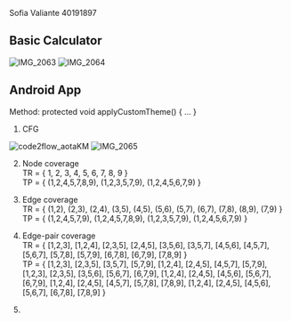 Sofia Valiante 40191897

## Basic Calculator
![IMG_2063](https://github.com/SOEN345-WINTER2024/cfg-graph-lab-s-vali/assets/91510546/876ffc93-b3e2-44cc-a03c-539c272971a7)
![IMG_2064](https://github.com/SOEN345-WINTER2024/cfg-graph-lab-s-vali/assets/91510546/6b6c2971-a45b-402a-8734-8453791c9939)

## Android App
Method:
protected void applyCustomTheme() { ... }

1) CFG

![code2flow_aotaKM](https://github.com/SOEN345-WINTER2024/cfg-graph-lab-s-vali/assets/91510546/9701a6eb-4d00-46ef-b1f3-dcd5dcdfe3b9)
![IMG_2065](https://github.com/SOEN345-WINTER2024/cfg-graph-lab-s-vali/assets/91510546/83f1d3ed-d961-4bcd-92e4-4311a36eaf99)

2) Node coverage
<br> TR = { 1, 2, 3, 4, 5, 6, 7, 8, 9 }
<br> TP = { (1,2,4,5,7,8,9), (1,2,3,5,7,9), (1,2,4,5,6,7,9) }

3) Edge coverage
<br> TR = { (1,2), (2,3), (2,4), (3,5), (4,5), (5,6), (5,7), (6,7), (7,8), (8,9), (7,9) }
<br> TP = { (1,2,4,5,7,9), (1,2,4,5,7,8,9), (1,2,3,5,7,9), (1,2,4,5,6,7,9) }

4) Edge-pair coverage
<br> TR = { [1,2,3], [1,2,4], [2,3,5], [2,4,5], [3,5,6], [3,5,7], [4,5,6], [4,5,7], [5,6,7], [5,7,8], [5,7,9], [6,7,8],  [6,7,9], [7,8,9] }
<br> TP = { [1,2,3], [2,3,5], [3,5,7], [5,7,9], [1,2,4], [2,4,5], [4,5,7], [5,7,9], [1,2,3], [2,3,5], [3,5,6], [5,6,7], [6,7,9], [1,2,4], [2,4,5], [4,5,6], [5,6,7], [6,7,9], [1,2,4], [2,4,5], [4,5,7], [5,7,8], [7,8,9], [1,2,4], [2,4,5], [4,5,6], [5,6,7], [6,7,8], [7,8,9] }

5) 
